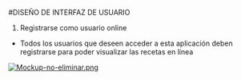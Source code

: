 
#DISEÑO DE INTERFAZ DE USUARIO 

1. Registrarse como usuario online

 - Todos los usuarios que deseen acceder a esta aplicación deben
   registrarse para poder visualizar las recetas en línea


[![Mockup-no-eliminar.png](https://i.postimg.cc/c18JVhg4/Mockup-no-eliminar.png)](https://postimg.cc/F1NmSjV2)  
